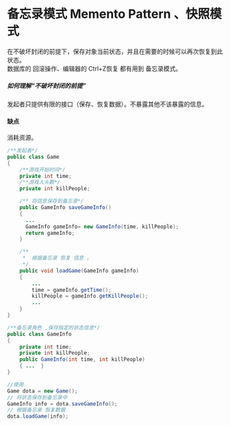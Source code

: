 # 备忘录模式  Memento Pattern  、快照模式
在不破坏封闭的前提下，保存对象当前状态，并且在需要的时候可以再次恢复到此状态。<br>
数据库的 回滚操作、编辑器的 Ctrl+Z恢复 都有用到 备忘录模式。<br>

##### 如何理解“不破坏封闭的前提”
发起者只提供有限的接口（保存、恢复数据）。不暴露其他不该暴露的信息。


#### 缺点
消耗资源。

```java
/**发起者*/
public class Game
{
    /**游戏开始时间*/
    private int time;
    /**游戏人头数*/
    private int killPeople;

    /** 将信息保存到备忘录*/
    public GameInfo saveGameInfo()
    {
      ...
      GameInfo gameInfo= new GameInfo(time, killPeople);
      return gameInfo;
    }

    /**
     *  根据备忘录 恢复 信息 。
     */
    public void loadGame(GameInfo gameInfo)
    {
        ...
        time = gameInfo.getTime();
        killPeople = gameInfo.getKillPeople();
        ...
    }
}

/**备忘录角色 ,保存指定的状态信息*/
public class GameInfo
{
    private int time;
    private int killPeople;
    public GameInfo(int time, int killPeople)
    { ...  }
}

//使用
Game dota = new Game();
// 将状态保存到备忘录中
GameInfo info = dota.saveGameInfo();
// 根据备忘录 恢复数据
dota.loadGame(info);
```
